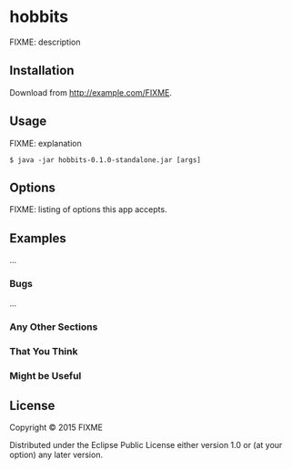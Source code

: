 # hobbits

FIXME: description

## Installation

Download from http://example.com/FIXME.

## Usage

FIXME: explanation

    $ java -jar hobbits-0.1.0-standalone.jar [args]

## Options

FIXME: listing of options this app accepts.

## Examples

...

### Bugs

...

### Any Other Sections
### That You Think
### Might be Useful

## License

Copyright © 2015 FIXME

Distributed under the Eclipse Public License either version 1.0 or (at
your option) any later version.
